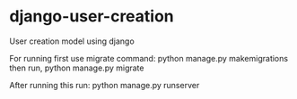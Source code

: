 # django-user-creation
User creation model using django


For running first use migrate command:
python manage.py makemigrations
then run,
python manage.py migrate
  
 After running this run:
 python manage.py runserver

